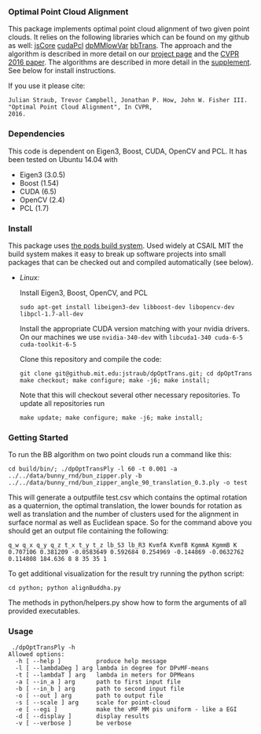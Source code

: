 ### Optimal Point Cloud Alignment 

This package implements optimal point cloud alignment of two given
point clouds. It relies on the following libraries which can be found
on my github as well:
[jsCore](https://github.com/jstraub/jsCore)
[cudaPcl](https://github.com/jstraub/cudaPcl)
[dpMMlowVar](https://github.com/jstraub/dpMMlowVar)
[bbTrans](https://github.com/jstraub/bbTrans).
The approach and the algorithm is described in more detail on our
[project page](http://www.jstraub.de/) and the [CVPR 2016 paper](http://www.jstraub.de/). The algorithms are described in more detail in the [supplement](http://www.jstraub.de/download/).
See below for install instructions.

If you use it please cite:
```
Julian Straub, Trevor Campbell, Jonathan P. How, John W. Fisher III. 
"Optimal Point Cloud Alignment", In CVPR,
2016.
```

### Dependencies
This code is dependent on Eigen3, Boost, CUDA, OpenCV and PCL.
It has been tested on Ubuntu 14.04 with 
- Eigen3 (3.0.5) 
- Boost (1.54)
- CUDA (6.5)
- OpenCV (2.4)
- PCL (1.7)

### Install

This package uses [the pods build
system](http://sourceforge.net/p/pods/home/Home/). Used widely at CSAIL
MIT the build system makes it easy to break up software projects into
small packages that can be checked out and compiled automatically (see
below).

- *Linux:* 

    Install Eigen3, Boost, OpenCV, and PCL

    ```
    sudo apt-get install libeigen3-dev libboost-dev libopencv-dev libpcl-1.7-all-dev
    ```

    Install the appropriate CUDA version matching with your nvidia
    drivers. On our machines we use `nvidia-340-dev` with
    `libcuda1-340 cuda-6-5 cuda-toolkit-6-5`

    Clone this repository and compile the code:

    ```
    git clone git@github.mit.edu:jstraub/dpOptTrans.git; cd dpOptTrans
    make checkout; make configure; make -j6; make install;
    ```
    
    Note that this will checkout several other necessary repositories.
    To update all repositories run
    
    ```
    make update; make configure; make -j6; make install;
    ```

### Getting Started

To run the BB algorithm on two point clouds run a command like this:
```
cd build/bin/; ./dpOptTransPly -l 60 -t 0.001 -a ../../data/bunny_rnd/bun_zipper.ply -b ../../data/bunny_rnd/bun_zipper_angle_90_translation_0.3.ply -o test
```
This will generate a outputfile test.csv which contains the optimal rotation as
a quaternion, the optimal translation, the lower bounds for rotation as well as
translation and the number of clusters used for the alignment in surface normal
as well as Euclidean space. So for the command above you should get an output
file containing the following:
```
q_w q_x q_y q_z t_x t_y t_z lb_S3 lb_R3 KvmfA KvmfB KgmmA KgmmB K
0.707106 0.381209 -0.0583649 0.592684 0.254969 -0.144869 -0.0632762 0.114808 184.636 8 8 35 35 1
```

To get additional visualization for the result try running the python script:
```
cd python; python alignBuddha.py
```

The methods in python/helpers.py show how to form the arguments of all provided executables.

### Usage 

```
 ./dpOptTransPly -h
Allowed options:
  -h [ --help ]          produce help message
  -l [ --lambdaDeg ] arg lambda in degree for DPvMF-means
  -t [ --lambdaT ] arg   lambda in meters for DPMeans
  -a [ --in_a ] arg      path to first input file
  -b [ --in_b ] arg      path to second input file
  -o [ --out ] arg       path to output file
  -s [ --scale ] arg     scale for point-cloud
  -e [ --egi ]           make the vMF MM pis uniform - like a EGI
  -d [ --display ]       display results
  -v [ --verbose ]       be verbose
``` 
